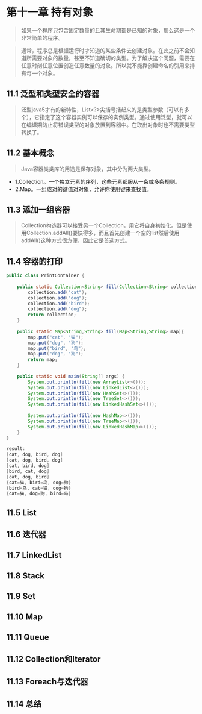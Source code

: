 # 第十一章 持有对象
> 如果一个程序只包含固定数量的且其生命期都是已知的对象，那么这是一个非常简单的程序。

> 通常，程序总是根据运行时才知道的某些条件去创建对象。在此之前不会知道所需要对象的数量，甚至不知道确切的类型。为了解决这个问题，需要在任意时刻任意位置创造任意数量的对象。所以就不能靠创建命名的引用来持有每一个对象。

## 11.1 泛型和类型安全的容器
> 泛型java5才有的新特性，List<?>尖括号括起来的是类型参数（可以有多个），它指定了这个容器实例可以保存的实例类型。通过使用泛型，就可以在编译期防止将错误类型的对象放置到容器中。在取出对象时也不需要类型转换了。

## 11.2 基本概念
> Java容器类类库的用途是保存对象，其中分为两大类型。
* 1.Collection。一个独立元素的序列，这些元素都服从一条或多条规则。
* 2.Map。一组成对的键值对对象，允许你使用键来查找值。

## 11.3 添加一组容器
> Collection构造器可以接受另一个Collection，用它将自身初始化。但是使用Collection.addAll()要快得多，而且首先创建一个空的list然后使用addAll()这种方式很方便，因此它是首选方式。

## 11.4 容器的打印
```java
public class PrintContainer {
	
	public static Collection<String> fill(Collection<String> collection) {
		collection.add("cat");
		collection.add("dog");
		collection.add("bird");
		collection.add("dog");
		return collection;
	}
	
	public static Map<String,String> fill(Map<String,String> map){
		map.put("cat", "猫");
		map.put("dog", "狗");
		map.put("bird", "鸟");
		map.put("dog", "狗");
		return map;
	}
	
	public static void main(String[] args) {	
		System.out.println(fill(new ArrayList<>()));
		System.out.println(fill(new LinkedList<>()));
		System.out.println(fill(new HashSet<>()));
		System.out.println(fill(new TreeSet<>()));
		System.out.println(fill(new LinkedHashSet<>()));
		
		System.out.println(fill(new HashMap<>()));
		System.out.println(fill(new TreeMap<>()));
		System.out.println(fill(new LinkedHashMap<>()));
	}
}

result:
[cat, dog, bird, dog]
[cat, dog, bird, dog]
[cat, bird, dog]
[bird, cat, dog]
[cat, dog, bird]
{cat=猫, bird=鸟, dog=狗}
{bird=鸟, cat=猫, dog=狗}
{cat=猫, dog=狗, bird=鸟}
```

## 11.5 List


## 11.6 迭代器


## 11.7 LinkedList


## 11.8 Stack


## 11.9 Set


## 11.10 Map


## 11.11 Queue


## 11.12 Collection和Iterator


## 11.13 Foreach与迭代器


## 11.14 总结



